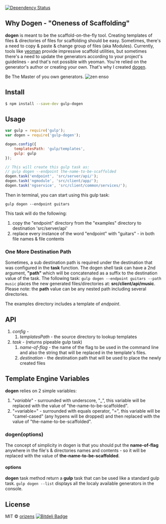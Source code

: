 [![Dependency Status](https://david-dm.org/orizens/gulp-dogen.svg)](https://david-dm.org/orizens/gulp-dogen)  

## Why Dogen - "Oneness of Scaffolding"
**dogen** is meant to be the scaffold-on-the-fly tool.
Creating templates of files & directories of files for scaffolding should be easy.
Sometimes, there's a need to copy & paste & change group of files (aka Modules).
Currently, tools like [yeoman](http://yeoman.io) provide impressive scaffold utilities, but sometimes there's a need to update the generators according to your project's guidelines - and that's not possible with yeoman.
You're relied on the generator's author or creating your own.
That's why I created [dogen](https://en.wikipedia.org/wiki/D%C5%8Dgen).

Be The Master of you own generators.
![zen enso](images/enso.jpg)

## Install

```sh
$ npm install --save-dev gulp-dogen
```


## Usage

```js
var gulp = require('gulp');
var dogen = require('gulp-dogen');

dogen.config({
	templatesPath: 'gulp/templates',
	gulp: gulp
});

// This will create this gulp task as:
// gulp dogen --endpoint the-name-to-be-scaffolded
dogen.task('endpoint', 'src/server/api/');
dogen.task('ngmodule', 'src/client/app/');
dogen.task('ngservice', 'src/client/common/services/');
```

Then in terminal, you can start using this gulp task:
```shell
gulp dogen --endpoint guitars
```
This task will do the following:
1. copy the "endpoint" directory from the "examples" directory to destination 'src/server/api'
2. replace every instance of the word "endpoint" with "guitars" - in both file names & file contents

### One More Destination Path
Sometimes, a sub destination path is required under the destination that was configured in the **task** function.
The dogen shell task can have a 2nd argument, **"path"** which will be concatenated as a suffix to the destination value of the task.
The following task:
```gulp dogen --endpoint guitars --path music```
places the new generated files/directories at: **src/client/api/music**.
Please note: the **path** value can be any nested path including several directories.

The examples directory includes a template of *endpoint*.

## API
1. *config* -
	1. *templatesPath* - the source directory to lookup templates
2. *task* - (returns pipeable gulp task)
	1. *name-of-flag* - the name of the flag to be used in the command line and also the string that will be replaced in the template's files.
	2. *destination* - the destination path that will be used to place the newly created files

## Template Engine Variables
**dogen** relies on 2 simple variables:
1. "_variable_" - surrounded with underscore, "_", this variable will be replaced with the value of "the-name-to-be-scaffolded".
2. "=variable=" - surrounded with equals operator, "=", this variable will be "camel-cased" (any hypens will be dropped) and then replaced with the value of "the-name-to-be-scaffolded".

### dogen(options)
The concept of simplicity in dogen is that you should put the **name-of-flag** anywhere in the file's & directories names and contents - so it will be replaced with the value of **the-name-to-be-scaffolded**.

#### options
**dogen** task method return a **gulp** task that can be used like a standard gulp task.
```gulp dogen --list``` displays all the localy available generators in the console.

## License

MIT © [orizens](https://github.com/orizens)
[![Bitdeli Badge](https://d2weczhvl823v0.cloudfront.net/orizens/gulp-dogen/trend.png)](https://bitdeli.com/free "Bitdeli Badge")
